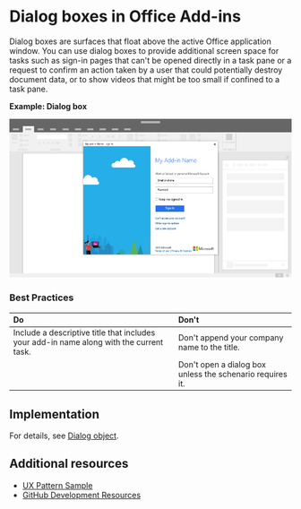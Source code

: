 # Dialog boxes in Office Add-ins
 
Dialog boxes are surfaces that float above the active Office application window. You can use dialog boxes to provide additional screen space for tasks such as sign-in pages that can't be opened directly in a task pane or a request to confirm an action taken by a user that could potentially destroy document data, or to show videos that might be too small if confined to a task pane.

**Example: Dialog box**

![An example image displaying a typical layout for a dialog.](../../images/overview_withApp_dialog.png)

### Best Practices

|**Do**|**Don't**|
|:-----|:--------|
|Include a descriptive title that includes your add-in name along with the current task.|Don't append your company name to the title.|
| |Don't open a dialog box unless the schenario requires it.| 

## Implementation

For details, see [Dialog object](https://dev.office.com/reference/add-ins/shared/officeui.dialog).

## Additional resources

- [UX Pattern Sample](https://office.visualstudio.com/DefaultCollection/OC/_git/GettingStarted-FabricReact)
- [GitHub Development Resources](https://github.com/OfficeDev/Office-Add-in-UX-Design-Patterns-Code)


